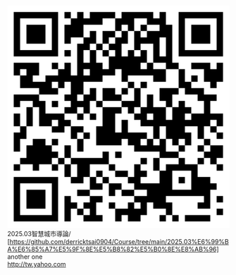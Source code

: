 ![image](https://github.com/HuangHungYu/OpenCV/blob/main/QRCode.png)
2025.03智慧城市導論/<br>
[https://github.com/derricktsai0904/Course/tree/main/2025.03%E6%99%BA%E6%85%A7%E5%9F%8E%E5%B8%82%E5%B0%8E%E8%AB%96]
<br>
another one<br>
http://tw.yahoo.com

